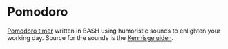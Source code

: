 # Pomodoro

[Pomodoro timer](https://en.wikipedia.org/wiki/Pomodoro_Technique) written in BASH using humoristic sounds to enlighten your working day. Source for the sounds is the [Kermisgeluiden](http://tilburg.com/nieuws/het-verhaal-achter-online-kermisgeluiden/).
